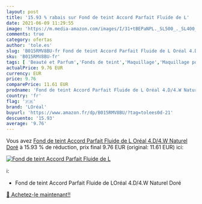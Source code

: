 ```yaml
---
layout: post
title: '15.93 % rabais sur Fond de teint Accord Parfait Fluide de L'
date: 2021-06-09 11:29:55
image: 'https://m.media-amazon.com/images/I/31+tBEPaNPL._SL500_._SL400_.jpg'
comments: true
category: ofertas
author: 'tole.es'
slug: 'B015RMV8BU-fr Fond de teint Accord Parfait Fluide de L Oréal 4.D/4.W...'
sku: 'B015RMV8BU-fr'
tags: [ 'Beauté et Parfum','Fonds de teint','Maquillage','Maquillage pour le teint','loréal', ]
actualPrice: 9.76 EUR
currency: EUR
price: 9.76
comparePrice: 11.61 EUR
prodname: 'Fond de teint Accord Parfait Fluide de L Oréal 4.D/4.W Naturel Doré'
country: 'fr'
flag: '🇫🇷'
brand: 'LOréal'
buyurl: 'https://www.amazon.fr/dp/B015RMV8BU/?tag=tolees0d-21'
descuento: '15.93'
average: '9.76'
---
```


Vous avez [Fond de teint Accord Parfait Fluide de L Oréal 4.D/4.W Naturel Doré](https://www.amazon.fr/dp/B015RMV8BU/?tag=tolees0d-21)  à  15.93 % de réduction, prix final  9.76 EUR (original: 11.61 EUR) ici:

[![Fond de teint Accord Parfait Fluide de L](https://m.media-amazon.com/images/I/31+tBEPaNPL._SL500_._SL400_.jpg)](https://www.amazon.fr/dp/B015RMV8BU/?tag=tolees0d-21)

ℹ️:

- Fond de teint Accord Parfait Fluide de LOréal 4.D/4.W Naturel Doré

[🛒 Achetez-le maintenant!!](https://www.amazon.fr/dp/B015RMV8BU/?tag=tolees0d-21)
